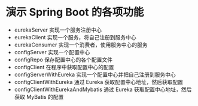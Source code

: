 # 演示 Spring Boot 的各项功能

* eurekaServer  实现一个服务注册中心
* eurekaClient  实现一个服务，将自己注册到服务中心
* eurekaConsumer 实现一个消费者，使用服务中心的服务
* configServer  实现一个配置中心
* configRepo  保存配置中心的各个配置文件
* configClient  在程序中获取配置中心的配置
* configServerWithEureka  实现一个配置中心并把自己注册到服务中心
* configClientWithEureka  通过 Eureka 获取配置中心地址，然后获取配置
* configClientWithEurekaAndMybatis  通过 Eureka 获取配置中心地址，然后获取 MyBatis 的配置


